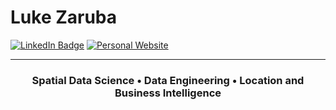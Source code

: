 # Luke Zaruba

[![LinkedIn Badge](https://img.shields.io/badge/My-LinkedIn-blue)](https://www.linkedin.com/in/lukezaruba)
[![Personal Website](https://img.shields.io/badge/-Personal_Website-%23EAEBED)](https://lukezaruba.github.io)

---
<h3 align="center"> Spatial Data Science • Data Engineering • Location and Business Intelligence </h3>
